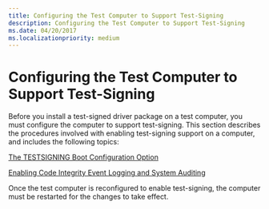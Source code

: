 ```yaml
---
title: Configuring the Test Computer to Support Test-Signing
description: Configuring the Test Computer to Support Test-Signing
ms.date: 04/20/2017
ms.localizationpriority: medium
---
```


# Configuring the Test Computer to Support Test-Signing


Before you install a test-signed driver package on a test computer, you must configure the computer to support test-signing. This section describes the procedures involved with enabling test-signing support on a computer, and includes the following topics:

[The TESTSIGNING Boot Configuration Option](the-testsigning-boot-configuration-option.md)

[Enabling Code Integrity Event Logging and System Auditing](enabling-code-integrity-event-logging-and-system-auditing.md)

Once the test computer is reconfigured to enable test-signing, the computer must be restarted for the changes to take effect.

 

 





